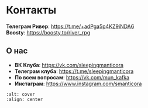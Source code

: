 # Контакты

**Телеграм Ривер**: https://t.me/+adPga5p4KZ9iNDA6    
**Boosty**: https://boosty.to/river_rpg

## О нас
- **ВК Клуба**: https://vk.com/sleepingmanticora
- **Телеграм клуба**: https://t.me/sleepingmanticora
- **По всем вопросам**: https://vk.com/mun_kafka
- **Инстаграм**: https://www.instagram.com/smanticora

```{image} ./img/poster.jpg
:alt: cover
:align: center
```
